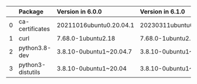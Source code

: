 <!-- markdown-link-check-disable -->

|    | Package           | Version in 6.0.0        | Version in 6.1.0        | Status   |
|---:|:------------------|:------------------------|:------------------------|:---------|
|  0 | ca-certificates   | 20211016ubuntu0.20.04.1 | 20230311ubuntu0.20.04.1 | UPDATED  |
|  1 | curl              | 7.68.0-1ubuntu2.18      | 7.68.0-1ubuntu2.19      | UPDATED  |
|  2 | python3.8-dev     | 3.8.10-0ubuntu1~20.04.7 | 3.8.10-0ubuntu1~20.04.8 | UPDATED  |
|  3 | python3-distutils | 3.8.10-0ubuntu1~20.04   | 3.8.10-0ubuntu1~20.04   |          |